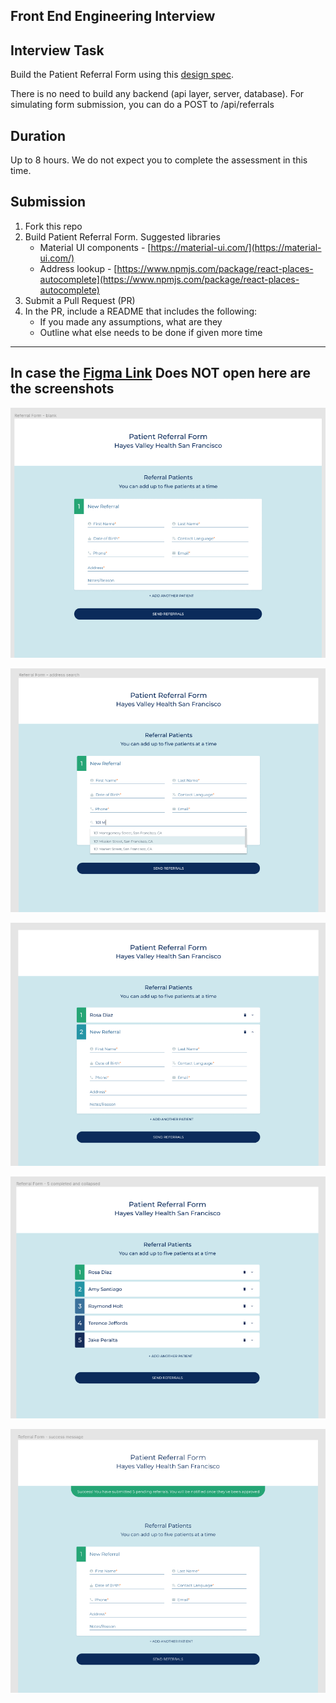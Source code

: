 ## Front End Engineering Interview

## Interview Task

Build the Patient Referral Form using this [design spec](https://www.figma.com/file/XIHFNbIXykq8KosWEIryhoRJ/Patient-Referral-Form---interview?node-id=0%3A1).

There is no need to build any backend (api layer, server, database). For simulating form submission, you can do a POST to /api/referrals

## Duration

Up to 8 hours. We do not expect you to complete the assessment in this time.

## Submission

1.  Fork this repo
2.  Build Patient Referral Form. Suggested libraries
    - Material UI components - [https://material-ui.com/](https://material-ui.com/)
    - Address lookup - [https://www.npmjs.com/package/react-places-autocomplete](https://www.npmjs.com/package/react-places-autocomplete)
3.  Submit a Pull Request (PR)
4.  In the PR, include a README that includes the following:
    - If you made any assumptions, what are they
    - Outline what else needs to be done if given more time

---

## In case the [Figma Link](https://www.figma.com/file/XIHFNbIXykq8KosWEIryhoRJ/Patient-Referral-Form---interview?node-id=0%3A1) Does NOT open here are the screenshots

![](2022-02-07-14-15-23.png)

![](2022-02-07-14-15-46.png)

![](2022-02-07-14-15-57.png)

![](2022-02-07-14-16-09.png)

![](2022-02-07-14-16-19.png)
